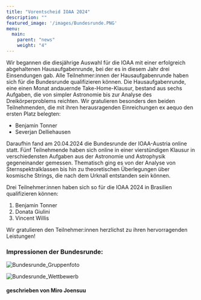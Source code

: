 ```yaml
---
title: "Vorentscheid IOAA 2024"
description: ""
featured_image: '/images/Bundesrunde.PNG'
menu:
  main:
    parent: "news"
    weight: "4"
---
```

Wir begannen die diesjährige Auswahl für die IOAA mit einer erfolgreich abgehaltenen Hausaufgabenrunde, bei der es in diesem Jahr drei Einsendungen gab. Alle Teilnehmer:innen der Hausaufgabenrunde haben sich für die Bundesrunde qualifizieren können. Die Hausaufgabenrunde, eine einen Monat andauernde Take-Home-Klausur, bestand aus sechs Aufgaben, die von simpler Astronomie bis zur Analyse des Dreikörperproblems reichten. Wir gratulieren besonders den beiden Teilnehmenden, die mit ihren herausragenden Einreichungen ex aequo den ersten Platz belegten:

- Benjamin Tonner
- Severjan Delliehausen

Daraufhin fand am 20.04.2024 die Bundesrunde der IOAA-Austria online statt. Fünf Teilnehmende haben sich online in einer vierstündigen Klausur in verschiedensten Aufgaben aus der Astronomie und Astrophysik gegeneinander gemessen. Thematisch ging es von der Analyse von Sternspektralklassen bis hin zu theoretischen Überlegungen über kosmische Strings, die nach dem Urknall entstanden sein können.

Drei Teilnehmer:innen haben sich so für die IOAA 2024 in Brasilien qualifizieren können:

1. Benjamin Tonner
2. Donata Giulini
3. Vincent Willis

Wir gratulieren den Teilnehmer:innen herzlichst zu ihren hervorragenden Leistungen!

### Impressionen der Bundesrunde:

![Bundesrunde_Gruppenfoto](/images/Bundesrunde.PNG)

![Bundesrunde_Wettbewerb](/images/Bundesrunde_3.PNG)

#### geschrieben von Miro Joensuu
